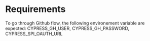 # Requirements

To go through Github flow, the following environement variable are expected: CYPRESS_GH_USER, CYPRESS_GH_PASSWORD, CYPRESS_SPI_OAUTH_URL